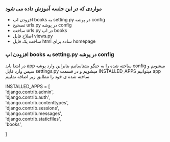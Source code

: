 <h3>مواردی که در این جلسه آموزش داده می شود</h3>
<ul>
  <li>افزودن اپ books به setting.py در پوشه config</li>
  <li>تصحیح urls.py در پوشه config</li>
  <li>ساخت urls.py در اپ books</li>
  <li>اصلاح فایل views.py</li>
  <li>ساخت یک فایل html ساده برای homepage</li>
</ul>
<h3>افزودن اپ books به setting.py در پوشه config</h3>
<p>در ابتدا باید app ساخته شده را به جنگو بشناسانیم بنابراین وارد پوشه config میشویم و سپس وارد فایل settings.py میشویم و در قسمت INSTALLED_APPS میتوانیم app ساخته شده ی خود را مطابق زیر اضافه نماییم</p>
<p>
  INSTALLED_APPS = [ <br>
    'django.contrib.admin',<br>
    'django.contrib.auth',<br>
    'django.contrib.contenttypes',<br>
    'django.contrib.sessions',<br>
    'django.contrib.messages',<br>
    'django.contrib.staticfiles',<br>
    'books',<br>
    
]
</p>
